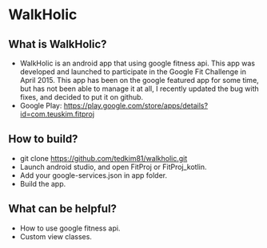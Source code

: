 # WalkHolic

## What is WalkHolic?
* WalkHolic is an android app that using google fitness api.
This app was developed and launched to participate in the Google Fit Challenge in April 2015.
This app has been on the google featured app for some time, but has not been able to manage it at all,
I recently updated the bug with fixes, and decided to put it on github.
* Google Play: https://play.google.com/store/apps/details?id=com.teuskim.fitproj

## How to build?
* git clone https://github.com/tedkim81/walkholic.git
* Launch android studio, and open FitProj or FitProj_kotlin.
* Add your google-services.json in app folder.
* Build the app.

## What can be helpful?
* How to use google fitness api.
* Custom view classes.